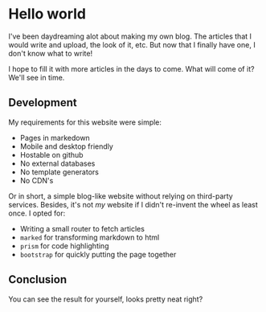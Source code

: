 # Hello world

I've been daydreaming alot about making my own blog.
The articles that I would write and upload, the look of it, etc.
But now that I finally have one, I don't know what to write!

I hope to fill it with more articles in the days to come.
What will come of it? We'll see in time.

## Development

My requirements for this website were simple:

- Pages in markedown
- Mobile and desktop friendly
- Hostable on github
- No external databases
- No template generators
- No CDN's

Or in short, a simple blog-like website without relying on third-party services.
Besides, it's not _my_ website if I didn't re-invent the wheel as least once.
I opted for:

- Writing a small router to fetch articles
- `marked` for transforming markdown to html
- `prism` for code highlighting
- `bootstrap` for quickly putting the page together

## Conclusion

You can see the result for yourself, looks pretty neat right?
